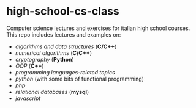 # high-school-cs-class

Computer science lectures and exercises for italian high school courses. \
This repo includes lectures and examples on: 
+ *algorithms and data structures* (**C/C++**)
+ *numerical algorithms* (**C/C++**)
+ *cryptography* (**Python**)
+ *OOP* (**C++**)
+ *programming languages-related topics*
+ *python* (with some bits of functional programming)
+ *php*
+ *relational databases* (**mysql**)
+ *javascript*
